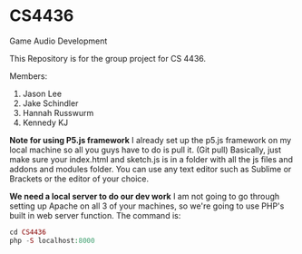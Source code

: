 # CS4436
Game Audio Development


This Repository is for the group project for CS 4436. 

Members: 
1. Jason Lee
2. Jake Schindler
3. Hannah Russwurm
4. Kennedy KJ

**Note for using P5.js framework**
I already set up the p5.js framework on my local machine so all you guys have to do is pull it. (Git pull)
Basically, just make sure your index.html and sketch.js is in a folder with all the js files and addons and modules folder. You can use any text editor such as Sublime or Brackets or the editor of your choice. 

**We need a local server to do our dev work**
I am not going to go through setting up Apache on all 3 of your machines, so we're going to use PHP's built in web server function.
The command is:

```php
cd CS4436
php -S localhost:8000
```

